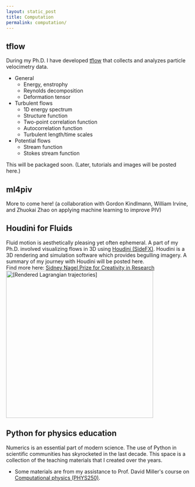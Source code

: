 ```yaml
---
layout: static_post
title: Computation
permalink: computation/
---
```


tflow
---
During my Ph.D. I have developed [tflow](https://github.com/tmatsuzawa/tflow) that collects and analyzes particle velocimetry data.
<ul>
    <li>General
        <ul>
            <li>Energy, enstrophy
            </li>
            <li>Reynolds decomposition
            </li>
            <li>Deformation tensor 
            </li>
        </ul>
    </li>
    <li>Turbulent flows
        <ul>
            <li>1D energy spectrum
            </li>
            <li>Structure function
            </li>
            <li>Two-point correlation function
            </li>
            <li>Autocorrelation function
            </li>
            <li>Turbulent length/time scales
            </li>
        </ul>
    </li>
    <li>Potential flows
        <ul>
            <li>Stream function
            </li>
            <li>Stokes stream function
            </li>
        </ul>
    </li>
</ul>
This will be packaged soon. 
(Later, tutorials and images will be posted here.)

[comment]: <> (&#40;<img src="https://lsdtopotools.github.io/img/LSD-logo.png" alt="LSDTopoTools Logo" style="width: 200px;"/>&#41;)

ml4piv
---
More to come here! (a collaboration with Gordon Kindlmann, William Irvine, and Zhuokai Zhao on applying machine learning to improve PIV)

Houdini for Fluids
---
Fluid motion is aesthetically pleasing yet often ephemeral. A part of my Ph.D. involved visualizing flows in 3D using [Houdini (SideFX)](https://www.sidefx.com/).
Houdini is a 3D rendering and simulation software which provides begulling imagery. A summary of my journey with Houdini will be posted here.
<br>
Find more here: <a href="https://physics.uchicago.edu/about/prizes-and-fellowships/sidney-nagel-prize-for-creativity-in-research/">Sidney Nagel Prize for Creativity in Research</a>
<br>
<img src="https://tmatsuzawa.github.io/images/computation/houdini4fluids/houdini4ptv.png" alt="[Rendered Lagrangian trajectories]" style="width: 400px;"/>

[comment]: <> (![Houdini]&#40;images/computations/houdini4fluids/houdini4ptv.gif&#41;)

Python for physics education
---
Numerics is an essential part of modern science. The use of Python in scientific communities has skyrocketed in the last decade.
This space is a collection of the teaching materials that I created over the years. 
- Some materials are from my assistance to Prof. David Miller's course on [Computational physics (PHYS250)](https://github.com/UChicagoPhysics/PHYS250).


[comment]: <> (IPython notebooks for scientific research)

[comment]: <> (---)

[comment]: <> (I spend a lot of time on prototyping, analyzing data, and solving models on IPython notebooks. )

[comment]: <> (This space is a collection of notebooks on my scientific endeavor.)

